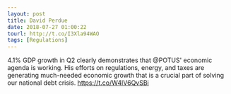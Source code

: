 ```yaml
---
layout: post
title: David Perdue
date: 2018-07-27 01:00:22
tourl: http://t.co/I3Xla94WAO
tags: [Regulations]
---
```

4.1% GDP growth in Q2 clearly demonstrates that @POTUS' economic agenda is working. His efforts on regulations, energy, and taxes are generating much-needed economic growth that is a crucial part of solving our national debt crisis. https://t.co/W4lV6QvSBi
